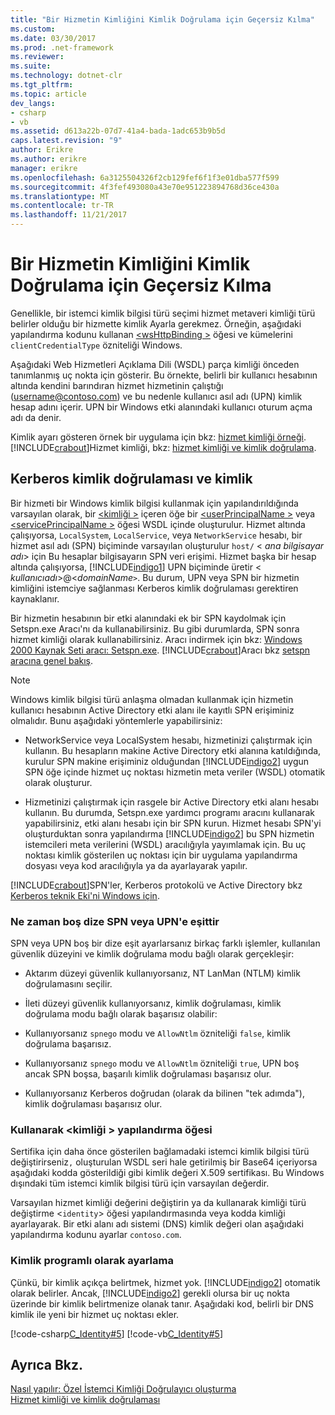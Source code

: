 ```yaml
---
title: "Bir Hizmetin Kimliğini Kimlik Doğrulama için Geçersiz Kılma"
ms.custom: 
ms.date: 03/30/2017
ms.prod: .net-framework
ms.reviewer: 
ms.suite: 
ms.technology: dotnet-clr
ms.tgt_pltfrm: 
ms.topic: article
dev_langs:
- csharp
- vb
ms.assetid: d613a22b-07d7-41a4-bada-1adc653b9b5d
caps.latest.revision: "9"
author: Erikre
ms.author: erikre
manager: erikre
ms.openlocfilehash: 6a3125504326f2cb129fef6f1f3e01dba577f599
ms.sourcegitcommit: 4f3fef493080a43e70e951223894768d36ce430a
ms.translationtype: MT
ms.contentlocale: tr-TR
ms.lasthandoff: 11/21/2017
---
```

# <a name="overriding-the-identity-of-a-service-for-authentication"></a>Bir Hizmetin Kimliğini Kimlik Doğrulama için Geçersiz Kılma
Genellikle, bir istemci kimlik bilgisi türü seçimi hizmet metaveri kimliği türü belirler olduğu bir hizmette kimlik Ayarla gerekmez. Örneğin, aşağıdaki yapılandırma kodunu kullanan [ \<wsHttpBinding >](../../../../docs/framework/configure-apps/file-schema/wcf/wshttpbinding.md) öğesi ve kümelerini `clientCredentialType` özniteliği Windows.  
  
  
  
 Aşağıdaki Web Hizmetleri Açıklama Dili (WSDL) parça kimliği önceden tanımlanmış uç nokta için gösterir. Bu örnekte, belirli bir kullanıcı hesabının altında kendini barındıran hizmet hizmetinin çalıştığı (username@contoso.com) ve bu nedenle kullanıcı asıl adı (UPN) kimlik hesap adını içerir. UPN bir Windows etki alanındaki kullanıcı oturum açma adı da denir.  
  
  
  
 Kimlik ayarı gösteren örnek bir uygulama için bkz: [hizmet kimliği örneği](../../../../docs/framework/wcf/samples/service-identity-sample.md). [!INCLUDE[crabout](../../../../includes/crabout-md.md)]Hizmet kimliği, bkz: [hizmet kimliği ve kimlik doğrulama](../../../../docs/framework/wcf/feature-details/service-identity-and-authentication.md).  
  
## <a name="kerberos-authentication-and-identity"></a>Kerberos kimlik doğrulaması ve kimlik  
 Bir hizmeti bir Windows kimlik bilgisi kullanmak için yapılandırıldığında varsayılan olarak, bir [ \<kimliği >](../../../../docs/framework/configure-apps/file-schema/wcf/identity.md) içeren öğe bir [ \<userPrincipalName >](../../../../docs/framework/configure-apps/file-schema/wcf/userprincipalname.md) veya [ \<servicePrincipalName >](../../../../docs/framework/configure-apps/file-schema/wcf/serviceprincipalname.md) öğesi WSDL içinde oluşturulur. Hizmet altında çalışıyorsa, `LocalSystem`, `LocalService`, veya `NetworkService` hesabı, bir hizmet asıl adı (SPN) biçiminde varsayılan oluşturulur `host/` \< *ana bilgisayar adı*> için Bu hesaplar bilgisayarın SPN veri erişimi. Hizmet başka bir hesap altında çalışıyorsa, [!INCLUDE[indigo1](../../../../includes/indigo1-md.md)] UPN biçiminde üretir \< *kullanıcıadı*>@<*domainName*`>`. Bu durum, UPN veya SPN bir hizmetin kimliğini istemciye sağlanması Kerberos kimlik doğrulaması gerektiren kaynaklanır.  
  
 Bir hizmetin hesabının bir etki alanındaki ek bir SPN kaydolmak için Setspn.exe Aracı'nı da kullanabilirsiniz. Bu gibi durumlarda, SPN sonra hizmet kimliği olarak kullanabilirsiniz. Aracı indirmek için bkz: [Windows 2000 Kaynak Seti aracı: Setspn.exe](http://go.microsoft.com/fwlink/?LinkId=91752). [!INCLUDE[crabout](../../../../includes/crabout-md.md)]Aracı bkz [setspn aracına genel bakış](http://go.microsoft.com/fwlink/?LinkId=61374).  
  
> [!NOTE]
>  Windows kimlik bilgisi türü anlaşma olmadan kullanmak için hizmetin kullanıcı hesabının Active Directory etki alanı ile kayıtlı SPN erişiminiz olmalıdır. Bunu aşağıdaki yöntemlerle yapabilirsiniz:  
  
-   NetworkService veya LocalSystem hesabı, hizmetinizi çalıştırmak için kullanın. Bu hesapların makine Active Directory etki alanına katıldığında, kurulur SPN makine erişiminiz olduğundan [!INCLUDE[indigo2](../../../../includes/indigo2-md.md)] uygun SPN öğe içinde hizmet uç noktası hizmetin meta veriler (WSDL) otomatik olarak oluşturur.  
  
-   Hizmetinizi çalıştırmak için rasgele bir Active Directory etki alanı hesabı kullanın. Bu durumda, Setspn.exe yardımcı programı aracını kullanarak yapabilirsiniz, etki alanı hesabı için bir SPN kurun. Hizmet hesabı SPN'yi oluşturduktan sonra yapılandırma [!INCLUDE[indigo2](../../../../includes/indigo2-md.md)] bu SPN hizmetin istemcileri meta verilerini (WSDL) aracılığıyla yayımlamak için. Bu uç noktası kimlik gösterilen uç noktası için bir uygulama yapılandırma dosyası veya kod aracılığıyla ya da ayarlayarak yapılır.  
  
 [!INCLUDE[crabout](../../../../includes/crabout-md.md)]SPN'ler, Kerberos protokolü ve Active Directory bkz [Kerberos teknik Eki'ni Windows için](http://go.microsoft.com/fwlink/?LinkId=88330).  
  
### <a name="when-spn-or-upn-equals-the-empty-string"></a>Ne zaman boş dize SPN veya UPN'e eşittir  
 SPN veya UPN boş bir dize eşit ayarlarsanız birkaç farklı işlemler, kullanılan güvenlik düzeyini ve kimlik doğrulama modu bağlı olarak gerçekleşir:  
  
-   Aktarım düzeyi güvenlik kullanıyorsanız, NT LanMan (NTLM) kimlik doğrulamasını seçilir.  
  
-   İleti düzeyi güvenlik kullanıyorsanız, kimlik doğrulaması, kimlik doğrulama modu bağlı olarak başarısız olabilir:  
  
-   Kullanıyorsanız `spnego` modu ve `AllowNtlm` özniteliği `false`, kimlik doğrulama başarısız.  
  
-   Kullanıyorsanız `spnego` modu ve `AllowNtlm` özniteliği `true`, UPN boş ancak SPN boşsa, başarılı kimlik doğrulaması başarısız olur.  
  
-   Kullanıyorsanız Kerberos doğrudan (olarak da bilinen "tek adımda"), kimlik doğrulaması başarısız olur.  
  
### <a name="using-the-identity-element-in-configuration"></a>Kullanarak \<kimliği > yapılandırma öğesi  
 Sertifika için daha önce gösterilen bağlamadaki istemci kimlik bilgisi türü değiştirirseniz`,` oluşturulan WSDL seri hale getirilmiş bir Base64 içeriyorsa aşağıdaki kodda gösterildiği gibi kimlik değeri X.509 sertifikası. Bu Windows dışındaki tüm istemci kimlik bilgisi türü için varsayılan değerdir.  
  
  
  
 Varsayılan hizmet kimliği değerini değiştirin ya da kullanarak kimliği türü değiştirme <`identity`> öğesi yapılandırmasında veya kodda kimliği ayarlayarak. Bir etki alanı adı sistemi (DNS) kimlik değeri olan aşağıdaki yapılandırma kodunu ayarlar `contoso.com`.  
  
  
  
### <a name="setting-identity-programmatically"></a>Kimlik programlı olarak ayarlama  
 Çünkü, bir kimlik açıkça belirtmek, hizmet yok. [!INCLUDE[indigo2](../../../../includes/indigo2-md.md)] otomatik olarak belirler. Ancak, [!INCLUDE[indigo2](../../../../includes/indigo2-md.md)] gerekli olursa bir uç nokta üzerinde bir kimlik belirtmenize olanak tanır. Aşağıdaki kod, belirli bir DNS kimlik ile yeni bir hizmet uç noktası ekler.  
  
 [!code-csharp[C_Identity#5](../../../../samples/snippets/csharp/VS_Snippets_CFX/c_identity/cs/source.cs#5)]
 [!code-vb[C_Identity#5](../../../../samples/snippets/visualbasic/VS_Snippets_CFX/c_identity/vb/source.vb#5)]  
  
## <a name="see-also"></a>Ayrıca Bkz.  
 [Nasıl yapılır: Özel İstemci Kimliği Doğrulayıcı oluşturma](../../../../docs/framework/wcf/extending/how-to-create-a-custom-client-identity-verifier.md)  
 [Hizmet kimliği ve kimlik doğrulaması](../../../../docs/framework/wcf/feature-details/service-identity-and-authentication.md)
